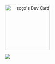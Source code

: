 <a align="right" href="https://app.daily.dev/sogo"><img src="https://api.daily.dev/devcards/51769bce454c4201b0cdbe8ed87dee99.png?r=byz" width="150" alt="sogo's Dev Card"/></a>
<p align="left">
  <img src="https://count.getloli.com/get/@xsogox?theme=asoul" />
</p>
